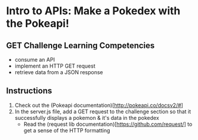 # Intro to APIs: Make a Pokedex with the Pokeapi!

## GET Challenge Learning Competencies
- consume an API 
- implement an HTTP GET request
- retrieve data from a JSON response

## Instructions
1. Check out the (Pokeapi documentation)[http://pokeapi.co/docsv2/#]
2. In the server.js file, add a GET request to the challenge section so that it successfully displays a pokemon & it's data in the pokedex
    - Read the (request lib documentation)[https://github.com/request/] to get a sense of the HTTP formatting

